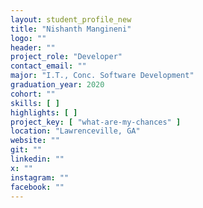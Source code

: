 ```yaml
---
layout: student_profile_new
title: "Nishanth Mangineni"
logo: ""
header: ""
project_role: "Developer"
contact_email: ""
major: "I.T., Conc. Software Development"
graduation_year: 2020
cohort: ""
skills: [ ]
highlights: [ ]
project_key: [ "what-are-my-chances" ]
location: "Lawrenceville, GA"
website: ""
git: ""
linkedin: ""
x: ""
instagram: ""
facebook: ""
---
```

